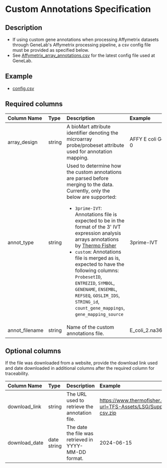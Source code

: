 # Custom Annotations Specification

## Description

* If using custom gene annotations when processing Affymetrix datasets through GeneLab's Affymetrix processing pipeline, a csv config file must be provided as specified below.
* See [Affymetrix_array_annotations.csv](https://github.com/nasa/GeneLab_Data_Processing/tree/master/Microarray/Affymetrix/Array_Annotations/Affymetrix_array_annotations.csv)
 for the latest config file used at GeneLab.


## Example

- [config.csv](config.csv)


## Required columns

| Column Name | Type | Description | Example |
|:------------|:-----|:------------|:--------|
| array_design | string | A bioMart attribute identifier denoting the microarray probe/probeset attribute used for annotation mapping. | AFFY E coli Genome 2 0 |
| annot_type | string | Used to determine how the custom annotations are parsed before merging to the data. Currently, only the below are supported: <ul><li>`3prime-IVT`: Annotations file is expected to be in the format of the 3' IVT expression analysis arrays annotations by [Thermo Fisher](https://www.thermofisher.com/us/en/home/life-science/microarray-analysis/microarray-data-analysis/genechip-array-annotation-files.html)</li><li>`custom`: Annotations file is merged as is, expected to have the following columns: `ProbesetID`, `ENTREZID`, `SYMBOL`, `GENENAME`, `ENSEMBL`, `REFSEQ`, `GOSLIM_IDS`, `STRING_id`, `count_gene_mappings`, `gene_mapping_source`</li></ul> | 3prime-IVT |
| annot_filename | string | Name of the custom annotations file. | E_coli_2.na36.annot.csv |

## Optional columns 
If the file was downloaded from a website, provide the download link used and date 
downloaded in additional columns after the required column for traceability.

| Column Name | Type | Description | Example |
|:------------|:-----|:------------|:--------|
| download_link | string | The URL used to retrieve the annotation file. | https://www.thermofisher.com/order/catalog/product/sec/assets?url=TFS-Assets/LSG/Support-Files/E_coli_2-na36-annot-csv.zip | 
| download_date | date string | The date the file was retrieved in YYYY-MM-DD format. | 2024-06-15 |
